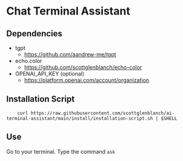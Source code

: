 # Chat Terminal Assistant

## Dependencies
- tgpt
    - https://github.com/aandrew-me/tgpt
- echo.color
    - https://github.com/scottglenblanch/echo-color
- OPENAI_API_KEY (optional)
    - https://platform.openai.com/account/organization

## Installation Script
```
    curl https://raw.githubusercontent.com/scottglenblanch/ai-terminal-assistant/main/install/installation-script.sh | $SHELL
```

## Use
Go to your terminal. Type the command `ask`

